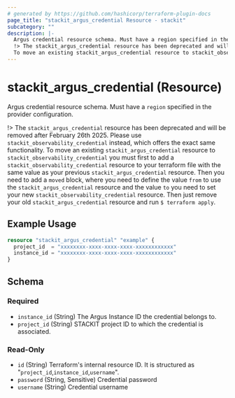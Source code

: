 ```yaml
---
# generated by https://github.com/hashicorp/terraform-plugin-docs
page_title: "stackit_argus_credential Resource - stackit"
subcategory: ""
description: |-
  Argus credential resource schema. Must have a region specified in the provider configuration.
  !> The stackit_argus_credential resource has been deprecated and will be removed after February 26th 2025. Please use stackit_observability_credential instead, which offers the exact same functionality.
  To move an existing stackit_argus_credential resource to stackit_observability_credential you must first to add a stackit_observability_credential resource to your terraform file with the same value as your previous stackit_argus_credential resource. Then you need to add a moved block, where you need to define the value from to use the stackit_argus_credential resource and the value to you need to set your new stackit_observability_credential resource. Then just remove your old stackit_argus_credential resource and run $ terraform apply.
---
```


# stackit_argus_credential (Resource)

Argus credential resource schema. Must have a `region` specified in the provider configuration.

!> The `stackit_argus_credential` resource has been deprecated and will be removed after February 26th 2025. Please use `stackit_observability_credential` instead, which offers the exact same functionality.
To move an existing `stackit_argus_credential` resource to `stackit_observability_credential` you must first to add a `stackit_observability_credential` resource to your terraform file with the same value as your previous `stackit_argus_credential` resource. Then you need to add a `moved` block, where you need to define the value `from` to use the `stackit_argus_credential` resource and the value `to` you need to set your new `stackit_observability_credential` resource. Then just remove your old `stackit_argus_credential` resource and run `$ terraform apply`.

## Example Usage

```terraform
resource "stackit_argus_credential" "example" {
  project_id  = "xxxxxxxx-xxxx-xxxx-xxxx-xxxxxxxxxxxx"
  instance_id = "xxxxxxxx-xxxx-xxxx-xxxx-xxxxxxxxxxxx"
}
```

<!-- schema generated by tfplugindocs -->
## Schema

### Required

- `instance_id` (String) The Argus Instance ID the credential belongs to.
- `project_id` (String) STACKIT project ID to which the credential is associated.

### Read-Only

- `id` (String) Terraform's internal resource ID. It is structured as "`project_id`,`instance_id`,`username`".
- `password` (String, Sensitive) Credential password
- `username` (String) Credential username
